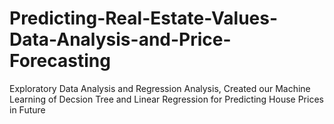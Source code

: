 # Predicting-Real-Estate-Values-Data-Analysis-and-Price-Forecasting

Exploratory Data Analysis and Regression Analysis, Created our Machine Learning of Decsion Tree and Linear Regression for Predicting House Prices in Future 
